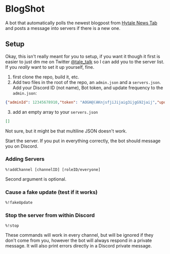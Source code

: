# BlogShot
A bot that automatically polls the newest blogpost from [Hytale News Tab](https://www.hytale.com/news) and posts a message into servers if there is a new one.
## Setup
Okay, this isn't really meant for you to setup, if you want it though it first is easier to just dm me on Twitter [@tale_talk](https://twitter.com/tale_talk) so I can add you to the server list.
If you *really* want to set it up yourself, fine.
1. first clone the repo, build it, etc.
2. Add two files in the root of the repo, an `admin.json` and a `servers.json`.
Add your Discord ID (not name), Bot token, and update frequency to the `admin.json`:
```json
{"adminId": 12345678910,"token": "AOGH@(AKnjsfjiJijaig3ijgG92jaij","updateMs":30000}
```
3. add an empty array to your `servers.json`
```json
[]
```

Not sure, but it might be that multiline JSON doesn't work.

Start the server. If you put in everything correctly, the bot should message you on Discord.
### Adding Servers
```
%!addChannel [channelID] [roleID/everyone]
```
Second argument is optional.
### Cause a fake update (test if it works)
```
%!fakeUpdate
```
### Stop the server from within Discord
```
%!stop
```


These commands will work in every channel, but will be ignored if they don't come from you, however the bot will always respond in a private message.
It will also print errors directly in a Discord private message.
